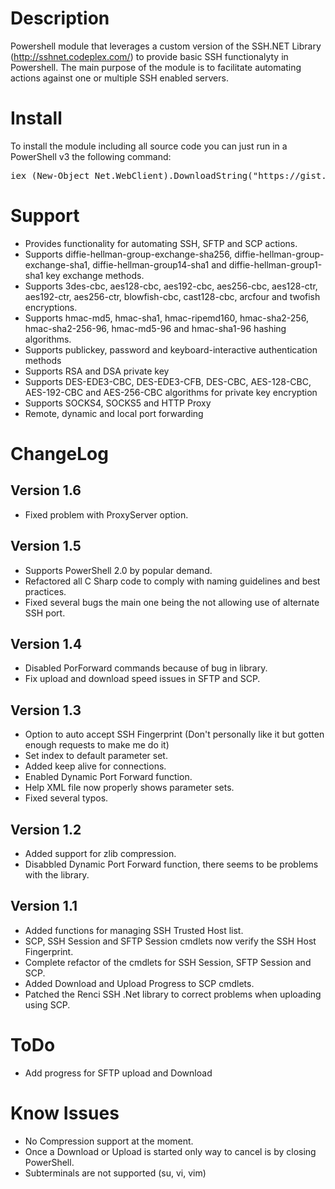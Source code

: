 # Description
Powershell module that leverages a custom version of the SSH.NET Library (http://sshnet.codeplex.com/) to provide basic SSH functionalyty in Powershell.
The main purpose of the module is to facilitate automating actions against one or multiple SSH enabled servers.

# Install
To install the module including all source code you can just run in a PowerShell v3 the following command:
<pre>
iex (New-Object Net.WebClient).DownloadString("https://gist.github.com/darkoperator/6152630/raw/c67de4f7cd780ba367cccbc2593f38d18ce6df89/instposhsshdev")
</pre>

# Support
* Provides functionality for automating SSH, SFTP and SCP actions.
* Supports diffie-hellman-group-exchange-sha256, diffie-hellman-group-exchange-sha1, diffie-hellman-group14-sha1 and diffie-hellman-group1-sha1 key exchange methods.
* Supports 3des-cbc, aes128-cbc, aes192-cbc, aes256-cbc, aes128-ctr, aes192-ctr, aes256-ctr, blowfish-cbc, cast128-cbc, arcfour and twofish encryptions.
* Supports hmac-md5, hmac-sha1, hmac-ripemd160, hmac-sha2-256, hmac-sha2-256-96, hmac-md5-96 and hmac-sha1-96 hashing algorithms.
* Supports publickey, password and keyboard-interactive authentication methods
* Supports RSA and DSA private key
* Supports DES-EDE3-CBC, DES-EDE3-CFB, DES-CBC, AES-128-CBC, AES-192-CBC and AES-256-CBC algorithms for private key encryption
* Supports SOCKS4, SOCKS5 and HTTP Proxy
* Remote, dynamic and local port forwarding

# ChangeLog

## Version 1.6
* Fixed problem with ProxyServer option.

## Version 1.5
* Supports PowerShell 2.0 by popular demand.
* Refactored all C Sharp code to comply with naming guidelines and best practices.
* Fixed several bugs the main one being the not allowing use of alternate SSH port.

## Version 1.4
* Disabled PorForward commands because of bug in library.
* Fix upload and download speed issues in SFTP and SCP.

## Version 1.3
* Option to auto accept SSH Fingerprint (Don't personally like it but gotten enough requests to make me do it)
* Set index to default parameter set.
* Added keep alive for connections.
* Enabled Dynamic Port Forward function.
* Help XML file now properly shows parameter sets.
* Fixed several typos.

## Version 1.2
* Added support for zlib compression.
* Disabbled Dynamic Port Forward function, there seems to be problems with the library.

## Version 1.1
* Added functions for managing SSH Trusted Host list.
* SCP, SSH Session and SFTP Session cmdlets now verify the SSH Host Fingerprint.
* Complete refactor of the cmdlets for SSH Session, SFTP Session and SCP.
* Added Download and Upload Progress to SCP cmdlets.
* Patched the Renci SSH .Net library to correct problems when uploading using SCP.

# ToDo
* Add progress for SFTP upload and Download

# Know Issues
* No Compression support at the moment.
* Once a Download or Upload is started only way to cancel is by closing PowerShell.
* Subterminals are not supported (su, vi, vim)
